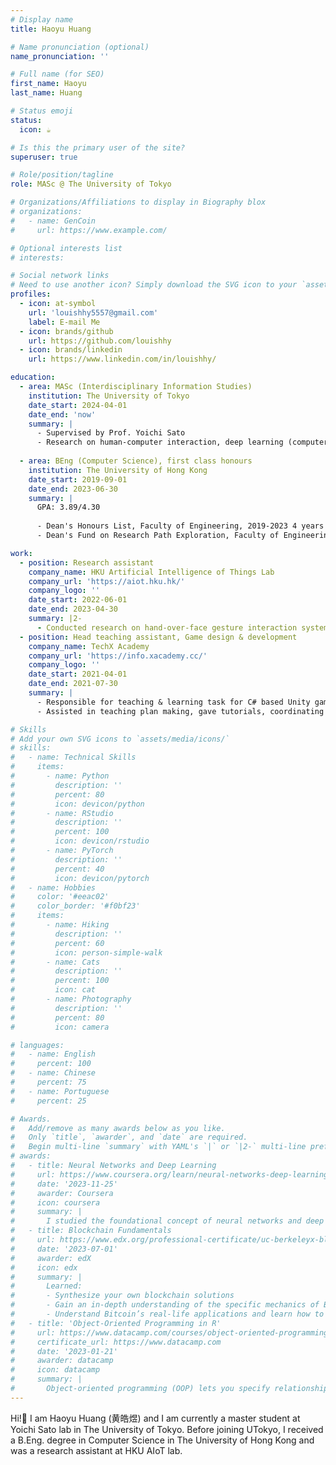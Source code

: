 ```yaml
---
# Display name
title: Haoyu Huang

# Name pronunciation (optional)
name_pronunciation: ''

# Full name (for SEO)
first_name: Haoyu
last_name: Huang

# Status emoji
status:
  icon: ☕️

# Is this the primary user of the site?
superuser: true

# Role/position/tagline
role: MASc @ The University of Tokyo

# Organizations/Affiliations to display in Biography blox
# organizations:
#   - name: GenCoin
#     url: https://www.example.com/

# Optional interests list
# interests:

# Social network links
# Need to use another icon? Simply download the SVG icon to your `assets/media/icons/` folder.
profiles:
  - icon: at-symbol
    url: 'louishhy5557@gmail.com'
    label: E-mail Me
  - icon: brands/github
    url: https://github.com/louishhy
  - icon: brands/linkedin
    url: https://www.linkedin.com/in/louishhy/

education:
  - area: MASc (Interdisciplinary Information Studies)
    institution: The University of Tokyo
    date_start: 2024-04-01
    date_end: 'now'
    summary: |
      - Supervised by Prof. Yoichi Sato
      - Research on human-computer interaction, deep learning (computer vision)
  
  - area: BEng (Computer Science), first class honours
    institution: The University of Hong Kong
    date_start: 2019-09-01
    date_end: 2023-06-30
    summary: |
      GPA: 3.89/4.30
      
      - Dean's Honours List, Faculty of Engineering, 2019-2023 4 years consecutive
      - Dean's Fund on Research Path Exploration, Faculty of Engineering, 2022

work:
  - position: Research assistant
    company_name: HKU Artificial Intelligence of Things Lab
    company_url: 'https://aiot.hku.hk/'
    company_logo: ''
    date_start: 2022-06-01
    date_end: 2023-04-30
    summary: |2-
      - Conducted research on hand-over-face gesture interaction system.
  - position: Head teaching assistant, Game design & development
    company_name: TechX Academy
    company_url: 'https://info.xacademy.cc/'
    company_logo: ''
    date_start: 2021-04-01
    date_end: 2021-07-30
    summary: |
      - Responsible for teaching & learning task for C# based Unity game design and development.
      - Assisted in teaching plan making, gave tutorials, coordinating TAs and aiding students in finishing their capstone hackathon.

# Skills
# Add your own SVG icons to `assets/media/icons/`
# skills:
#   - name: Technical Skills
#     items:
#       - name: Python
#         description: ''
#         percent: 80
#         icon: devicon/python
#       - name: RStudio
#         description: ''
#         percent: 100
#         icon: devicon/rstudio
#       - name: PyTorch
#         description: ''
#         percent: 40
#         icon: devicon/pytorch
#   - name: Hobbies
#     color: '#eeac02'
#     color_border: '#f0bf23'
#     items:
#       - name: Hiking
#         description: ''
#         percent: 60
#         icon: person-simple-walk
#       - name: Cats
#         description: ''
#         percent: 100
#         icon: cat
#       - name: Photography
#         description: ''
#         percent: 80
#         icon: camera

# languages:
#   - name: English
#     percent: 100
#   - name: Chinese
#     percent: 75
#   - name: Portuguese
#     percent: 25

# Awards.
#   Add/remove as many awards below as you like.
#   Only `title`, `awarder`, and `date` are required.
#   Begin multi-line `summary` with YAML's `|` or `|2-` multi-line prefix and indent 2 spaces below.
# awards:
#   - title: Neural Networks and Deep Learning
#     url: https://www.coursera.org/learn/neural-networks-deep-learning
#     date: '2023-11-25'
#     awarder: Coursera
#     icon: coursera
#     summary: |
#       I studied the foundational concept of neural networks and deep learning. By the end, I was familiar with the significant technological trends driving the rise of deep learning; build, train, and apply fully connected deep neural networks; implement efficient (vectorized) neural networks; identify key parameters in a neural network’s architecture; and apply deep learning to your own applications.
#   - title: Blockchain Fundamentals
#     url: https://www.edx.org/professional-certificate/uc-berkeleyx-blockchain-fundamentals
#     date: '2023-07-01'
#     awarder: edX
#     icon: edx
#     summary: |
#       Learned:
#       - Synthesize your own blockchain solutions
#       - Gain an in-depth understanding of the specific mechanics of Bitcoin
#       - Understand Bitcoin’s real-life applications and learn how to attack and destroy Bitcoin, Ethereum, smart contracts and Dapps, and alternatives to Bitcoin’s Proof-of-Work consensus algorithm
#   - title: 'Object-Oriented Programming in R'
#     url: https://www.datacamp.com/courses/object-oriented-programming-with-s3-and-r6-in-r
#     certificate_url: https://www.datacamp.com
#     date: '2023-01-21'
#     awarder: datacamp
#     icon: datacamp
#     summary: |
#       Object-oriented programming (OOP) lets you specify relationships between functions and the objects that they can act on, helping you manage complexity in your code. This is an intermediate level course, providing an introduction to OOP, using the S3 and R6 systems. S3 is a great day-to-day R programming tool that simplifies some of the functions that you write. R6 is especially useful for industry-specific analyses, working with web APIs, and building GUIs.
---
```


Hi!👋 I am Haoyu Huang (黄皓煜) and I am currently a master student at Yoichi Sato lab in The University of Tokyo. Before joining UTokyo, I received a B.Eng. degree in Computer Science in The University of Hong Kong and was a research assistant at HKU AIoT lab.
